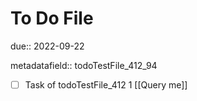 # To Do File

due:: 2022-09-22

metadatafield:: todoTestFile_412_94

- [ ] Task of todoTestFile_412 1 [[Query me]]
